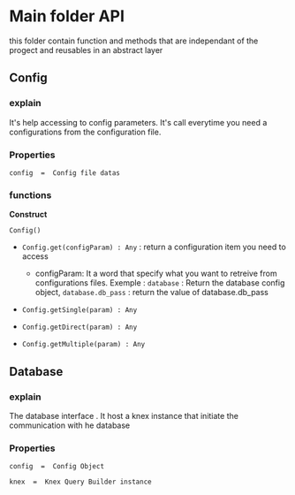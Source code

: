 ﻿# Main folder API

this folder contain function and methods that are independant of the progect and reusables in an abstract layer

## Config

### explain

It's help accessing to config parameters. It's call everytime you need a configurations from the configuration file.


### Properties

    config  =  Config file datas

   
    
### functions

**Construct**

    Config()


- `Config.get(configParam) : Any` : return a configuration item you need to access
	- configParam: It a word that specify what you want to retreive from configurations files.
	Exemple : `database` : Return the database config object, `database.db_pass` : return the value of database.db_pass

- `Config.getSingle(param) : Any` 
- `Config.getDirect(param) : Any` 
- `Config.getMultiple(param) : Any` 
	

## Database

    
### explain

The database interface . It host a knex instance that initiate the communication with he database


### Properties

    config  =  Config Object

    knex  =  Knex Query Builder instance
        


